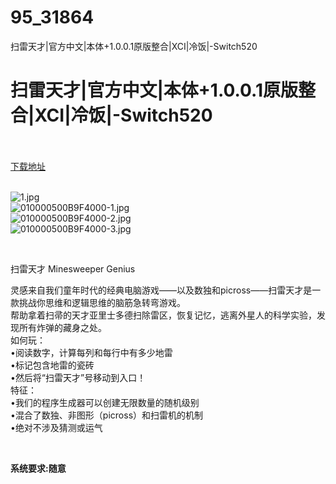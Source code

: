 # 95_31864
扫雷天才|官方中文|本体+1.0.0.1原版整合|XCI|冷饭|-Switch520
# 扫雷天才|官方中文|本体+1.0.0.1原版整合|XCI|冷饭|-Switch520
 <br/></br>
[下载地址](https://www.switch520.cc/article/31864 "下载地址")
<br/></br>

<p><img title="1.jpg" src="https://www.switch520.cc/muke_img/2022_05_27_0cc478a747a17.jpg" alt="1.jpg"><br>
<img title="010000500B9F4000-1.jpg" src="https://www.switch520.cc/muke_img/2022_05_27_0b2b8c9f82687.jpg" alt="010000500B9F4000-1.jpg"><br>
<img title="010000500B9F4000-2.jpg" src="https://www.switch520.cc/muke_img/2022_05_27_ffc7ad567c439.jpg" alt="010000500B9F4000-2.jpg"><br>
<img title="010000500B9F4000-3.jpg" src="https://www.switch520.cc/muke_img/2022_05_27_d030d45d7f752.jpg" alt="010000500B9F4000-3.jpg"></p>
<p>&nbsp;</p>
<p>扫雷天才 Minesweeper Genius</p>
<p>灵感来自我们童年时代的经典电脑游戏——以及数独和picross——扫雷天才是一款挑战你思维和逻辑思维的脑筋急转弯游戏。<br>
帮助拿着扫帚的天才亚里士多德扫除雷区，恢复记忆，逃离外星人的科学实验，发现所有炸弹的藏身之处。<br>
如何玩：<br>
•阅读数字，计算每列和每行中有多少地雷<br>
•标记包含地雷的瓷砖<br>
•然后将“扫雷天才”号移动到入口！<br>
特征：<br>
•我们的程序生成器可以创建无限数量的随机级别<br>
•混合了数独、非图形（picross）和扫雷机的机制<br>
•绝对不涉及猜测或运气</p>
<p>&nbsp;</p>
<p><strong>系统要求:随意</strong></p>



